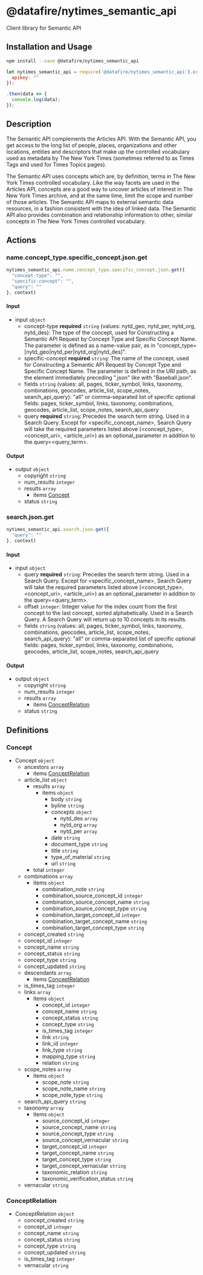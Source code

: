 # @datafire/nytimes_semantic_api

Client library for Semantic API

## Installation and Usage
```bash
npm install --save @datafire/nytimes_semantic_api
```
```js
let nytimes_semantic_api = require('@datafire/nytimes_semantic_api').create({
  apikey: ""
});

.then(data => {
  console.log(data);
});
```

## Description

The Semantic API complements the Articles API. With the Semantic API, you get access to the long list of people, places, organizations and other locations, entities and descriptors that make up the controlled vocabulary used as metadata by The New York Times (sometimes referred to as Times Tags and used for Times Topics pages).

The Semantic API uses concepts which are, by definition, terms in The New York Times controlled vocabulary. Like the way facets are used in the Articles API, concepts are a good way to uncover articles of interest in The New York Times archive, and at the same time, limit the scope and number of those articles. The Semantic API maps to external semantic data resources, in a fashion consistent with the idea of linked data. The Semantic API also provides combination and relationship information to other, similar concepts in The New York Times controlled vocabulary.


## Actions

### name.concept_type.specific_concept.json.get



```js
nytimes_semantic_api.name.concept_type.specific_concept.json.get({
  "concept-type": "",
  "specific-concept": "",
  "query": ""
}, context)
```

#### Input
* input `object`
  * concept-type **required** `string` (values: nytd_geo, nytd_per, nytd_org, nytd_des): The type of the concept, used for Constructing a Semantic API Request by Concept Type and Specific Concept Name. The parameter is defined as a name-value pair, as in "concept_type=[nytd_geo|nytd_per|nytd_org|nytd_des]".
  * specific-concept **required** `string`: The name of the concept, used for Constructing a Semantic API Request by Concept Type and Specific Concept Name. The parameter is defined in the URI path, as the element immediately preceding ".json" like with "Baseball.json".
  * fields `string` (values: all, pages, ticker_symbol, links, taxonomy, combinations, geocodes, article_list, scope_notes, search_api_query): "all" or comma-separated list of specific optional fields: pages, ticker_symbol, links, taxonomy, combinations, geocodes, article_list, scope_notes, search_api_query
  * query **required** `string`: Precedes the search term string. Used in a Search Query. Except for &lt;specific_concept_name&gt;, Search Query will take the required parameters listed above (&lt;concept_type&gt;, &lt;concept_uri&gt;, &lt;article_uri&gt;) as an optional_parameter in addition to the query=&lt;query_term&gt;.

#### Output
* output `object`
  * copyright `string`
  * num_results `integer`
  * results `array`
    * items [Concept](#concept)
  * status `string`

### search.json.get



```js
nytimes_semantic_api.search.json.get({
  "query": ""
}, context)
```

#### Input
* input `object`
  * query **required** `string`: Precedes the search term string. Used in a Search Query. Except for &lt;specific_concept_name&gt;, Search Query will take the required parameters listed above (&lt;concept_type&gt;, &lt;concept_uri&gt;, &lt;article_uri&gt;) as an optional_parameter in addition to the query=&lt;query_term&gt;.
  * offset `integer`: Integer value for the index count from the first concept to the last concept, sorted alphabetically. Used in a Search Query. A Search Query will return up to 10 concepts in its results.
  * fields `string` (values: all, pages, ticker_symbol, links, taxonomy, combinations, geocodes, article_list, scope_notes, search_api_query): "all" or comma-separated list of specific optional fields: pages, ticker_symbol, links, taxonomy, combinations, geocodes, article_list, scope_notes, search_api_query

#### Output
* output `object`
  * copyright `string`
  * num_results `integer`
  * results `array`
    * items [ConceptRelation](#conceptrelation)
  * status `string`



## Definitions

### Concept
* Concept `object`
  * ancestors `array`
    * items [ConceptRelation](#conceptrelation)
  * article_list `object`
    * results `array`
      * items `object`
        * body `string`
        * byline `string`
        * concepts `object`
          * nytd_des `array`
          * nytd_org `array`
          * nytd_per `array`
        * date `string`
        * document_type `string`
        * title `string`
        * type_of_material `string`
        * url `string`
    * total `integer`
  * combinations `array`
    * items `object`
      * combination_note `string`
      * combination_source_concept_id `integer`
      * combination_source_concept_name `string`
      * combination_source_concept_type `string`
      * combination_target_concept_id `integer`
      * combination_target_concept_name `string`
      * combination_target_concept_type `string`
  * concept_created `string`
  * concept_id `integer`
  * concept_name `string`
  * concept_status `string`
  * concept_type `string`
  * concept_updated `string`
  * descendants `array`
    * items [ConceptRelation](#conceptrelation)
  * is_times_tag `integer`
  * links `array`
    * items `object`
      * concept_id `integer`
      * concept_name `string`
      * concept_status `string`
      * concept_type `string`
      * is_times_tag `integer`
      * link `string`
      * link_id `integer`
      * link_type `string`
      * mapping_type `string`
      * relation `string`
  * scope_notes `array`
    * items `object`
      * scope_note `string`
      * scope_note_name `string`
      * scope_note_type `string`
  * search_api_query `string`
  * taxonomy `array`
    * items `object`
      * source_concept_id `integer`
      * source_concept_name `string`
      * source_concept_type `string`
      * source_concept_vernacular `string`
      * target_concept_id `integer`
      * target_concept_name `string`
      * target_concept_type `string`
      * target_concept_vernacular `string`
      * taxonomic_relation `string`
      * taxonomic_verification_status `string`
  * vernacular `string`

### ConceptRelation
* ConceptRelation `object`
  * concept_created `string`
  * concept_id `integer`
  * concept_name `string`
  * concept_status `string`
  * concept_type `string`
  * concept_updated `string`
  * is_times_tag `integer`
  * vernacular `string`


